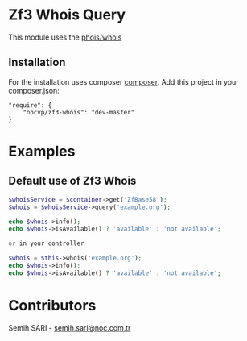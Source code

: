 Zf3 Whois Query
============================
This module uses the [phois/whois](https://github.com/regru/php-whois "Phois/Whois Package")


Installation
------------
For the installation uses composer [composer](http://getcomposer.org "composer - package manager").
Add this project in your composer.json:


    "require": {
        "nocvp/zf3-whois": "dev-master"
    }


Examples
=====================================
Default use of Zf3 Whois
------------
```php
$whoisService = $container->get('ZfBase58');
$whois = $whoisService->query('example.org');

echo $whois->info();
echo $whois->isAvailable() ? 'available' : 'not available';

or in your controller

$whois = $this->whois('example.org');
echo $whois->info();
echo $whois->isAvailable() ? 'available' : 'not available';
```


Contributors
=====================================

Semih SARI - semih.sari@noc.com.tr